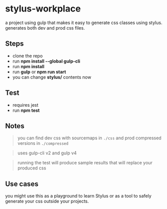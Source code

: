 # stylus-workplace

a project using gulp that makes it easy to generate css classes using stylus. generates both dev and prod css files.


## Steps
   
   - clone the repo
   - run **npm install --global gulp-cli**
   - run **npm install**
   - run **gulp** or **npm run start**
   - you can change **stylus/** contents now
   
   
## Test
   
   - requires jest
   - run **npm test**
   
## Notes
   
> you can find dev css with sourcemaps in `./css` and prod compressed versions in `./compressed`

> uses gulp-cli v2 and gulp v4

> running the test will produce sample results that will replace your produced css

## Use cases

 you might use this as a playground to learn Stylus or as a tool to safely generate your css outside your projects.
   

